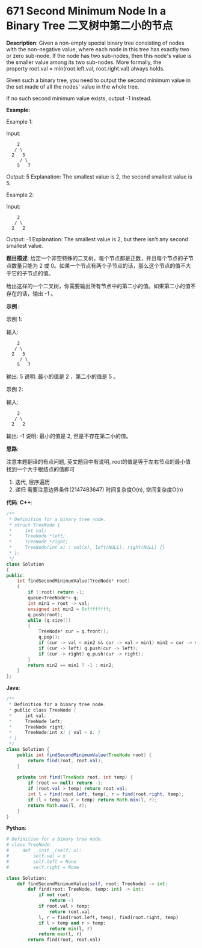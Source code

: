 # 671 Second Minimum Node In a Binary Tree 二叉树中第二小的节点

__Description__:
Given a non-empty special binary tree consisting of nodes with the non-negative value, where each node in this tree has exactly two or zero sub-node. If the node has two sub-nodes, then this node's value is the smaller value among its two sub-nodes. More formally, the property root.val = min(root.left.val, root.right.val) always holds.

Given such a binary tree, you need to output the second minimum value in the set made of all the nodes' value in the whole tree.

If no such second minimum value exists, output -1 instead.

__Example:__

Example 1:

Input:

```text
    2
   / \
  2   5
     / \
    5   7
```

Output: 5
Explanation: The smallest value is 2, the second smallest value is 5.

Example 2:

Input:

```text
    2
   / \
  2   2
```

Output: -1
Explanation: The smallest value is 2, but there isn't any second smallest value.

__题目描述__:
给定一个非空特殊的二叉树，每个节点都是正数，并且每个节点的子节点数量只能为 2 或 0。如果一个节点有两个子节点的话，那么这个节点的值不大于它的子节点的值。

给出这样的一个二叉树，你需要输出所有节点中的第二小的值。如果第二小的值不存在的话，输出 -1 。

__示例 :__

示例 1:

输入:

```text
    2
   / \
  2   5
     / \
    5   7
```

输出: 5
说明: 最小的值是 2 ，第二小的值是 5 。

示例 2:

输入:

```text
    2
   / \
  2   2
```

输出: -1
说明: 最小的值是 2, 但是不存在第二小的值。

__思路__:

注意本题翻译的有点问题, 英文题目中有说明, root的值是等于左右节点的最小值
找到一个大于根结点的值即可

1. 迭代, 层序遍历
2. 递归
需要注意边界条件(2147483647)
时间复杂度O(n), 空间复杂度O(n)

__代码__:
__C++__:

```C++
/**
 * Definition for a binary tree node.
 * struct TreeNode {
 *     int val;
 *     TreeNode *left;
 *     TreeNode *right;
 *     TreeNode(int x) : val(x), left(NULL), right(NULL) {}
 * };
 */
class Solution 
{
public:
    int findSecondMinimumValue(TreeNode* root) 
    {
        if (!root) return -1;
        queue<TreeNode*> q;
        int min1 = root -> val;
        unsigned int min2 = 0xffffffff;
        q.push(root);
        while (q.size()) 
        {
            TreeNode* cur = q.front();
            q.pop();
            if (cur -> val < min2 && cur -> val > min1) min2 = cur -> val;
            if (cur -> left) q.push(cur -> left);
            if (cur -> right) q.push(cur -> right);
        }
        return min2 == min1 ? -1 : min2;
    }
};
```

__Java__:

```Java
/**
 * Definition for a binary tree node.
 * public class TreeNode {
 *     int val;
 *     TreeNode left;
 *     TreeNode right;
 *     TreeNode(int x) { val = x; }
 * }
 */
class Solution {
    public int findSecondMinimumValue(TreeNode root) {
        return find(root, root.val);
    }
    
    private int find(TreeNode root, int temp) {
        if (root == null) return -1;
        if (root.val > temp) return root.val;
        int l = find(root.left, temp), r = find(root.right, temp);
        if (l > temp && r > temp) return Math.min(l, r);
        return Math.max(l, r);
    }
}
```

__Python__:

```Python
# Definition for a binary tree node.
# class TreeNode:
#     def __init__(self, x):
#         self.val = x
#         self.left = None
#         self.right = None

class Solution:
    def findSecondMinimumValue(self, root: TreeNode) -> int:
        def find(root: TreeNode, temp: int) -> int:
            if not root:
                return -1
            if root.val > temp:
                return root.val
            l, r = find(root.left, temp), find(root.right, temp)
            if l > temp and r > temp:
                return min(l, r)
            return max(l, r)
        return find(root, root.val)
```
